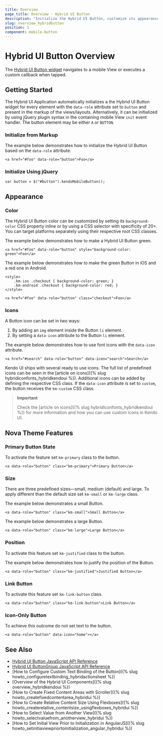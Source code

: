 ```yaml
---
title: Overview
page_title: Overview - Hybrid UI Button
description: "Initialize the Hybrid UI Button, customize its appearance, and set a button icon in Kendo UI."
slug: overview_hybridbutton
position: 1
component: mobile-button
---
```


# Hybrid UI Button Overview

The [Hybrid UI Button widget](https://demos.telerik.com/kendo-ui/m/index#mobile-button/index) navigates to a mobile View or executes a custom callback when tapped.

## Getting Started

The Hybrid UI Application automatically initializes a the Hybrid UI Button widget for every element with the `data-role` attribute set to `button` and present in the markup of the views/layouts. Alternatively, it can be initialized by using jQuery plugin syntax in the containing mobile View `init` event handler. The button element may be either `A` or `BUTTON`.

### Initialize from Markup

The example below demonstrates how to initialize the Hybrid UI Button based on the `data-role` attribute.



    <a href="#foo" data-role="button">Foo</a>

### Initialize Using jQuery



    var button = $("#button").kendoMobileButton();

## Appearance

### Color

The Hybrid UI Button color can be customized by setting its `background-color` CSS property inline or by using a CSS selector with specificity of 20+. You can target platforms separately using their respective root CSS classes.

The example below demonstrates how to make a Hybrid UI Button green.



    <a href="#foo" data-role="button" style="background-color: green">Foo</a>

The example below demonstrates how to make the green Button in iOS and a red one in Android.



    <style>
        .km-ios .checkout { background-color: green; }
        .km-android .checkout { background-color: red; }
    </style>

    <a href="#foo" data-role="button" class="checkout">Foo</a>

### Icons

A Button icon can be set in two ways:

1. By adding an `img` element inside the Button `li` element.
2. By setting a `data-icon` attribute to the Button `li` element.

The example below demonstrates how to use font icons with the `data-icon` attribute.



    <a href="#search" data-role="button" data-icon="search">Search</a>

Kendo UI ships with several ready to use icons. The full list of predefined icons can be seen in the [article on icons]({% slug hybridiconfonts_hybridkendoui %}). Additional icons can be added by defining the respective CSS class. If the `data-icon` attribute is set to `custom`, the button receives the `km-custom` CSS class.

> **Important**
>
> Check the [article on icons]({% slug hybridiconfonts_hybridkendoui %}) for more information and how you can use custom icons in Kendo UI.

## Nova Theme Features

### Primary Button State

To activate the feature set `km-primary` class to the button.



    <a data-role="button" class="km-primary">Primary Button</a>

### Size

There are three predefined sizes&mdash;small, medium (default) and large. To apply different than the default size set `km-small` or `km-large` class.

The example below demonstrates a small Button.



    <a data-role="button" class="km-small">Small Button</a>

The example below demonstrates a large Button.



    <a data-role="button" class="km-large">Large Button</a>

### Position

To activate this feature set `km-justified` class to the button.

The example below demonstrates how to justify the position of the Button.



    <a data-role="button" class="km-justified">Justified Button</a>

### Link Button

To activate this feature set `km-link-button` class.



    <a data-role="button" class="km-link-button">Link Button</a>

### Icon-Only Button

To achieve this outcome do not set text to the button.



    <a data-role="button" data-icon="home"></a>

## See Also

* [Hybrid UI Button JavaScript API Reference](/api/javascript/mobile/ui/button)
* [Hybrid UI ButtonGroup JavaScript API Reference](/api/javascript/mobile/ui/buttongroup)
* [How to Configure Custom Text Binding of the Button]({% slug howto_configuretextbinding_hybridactionsheet %})
* [Overview of the Hybrid UI Components]({% slug overview_hybridkendoui %})
* [How to Create Fixed Content Areas with Scroller]({% slug howto_createfixedcontentarea_hybridui %})
* [How to Create Relative Content Size Using Flexboxes]({% slug howto_createrelative_contentsize_usingflexboxes_hybridui %})
* [How to Select Value from Another View]({% slug howto_selectvaluefrom_anotherview_hybridui %})
* [How to Set Initial View Prior to Initialization in AngularJS]({% slug howto_setinitiaviewpriortoinitialization_angular_hybridui %})
